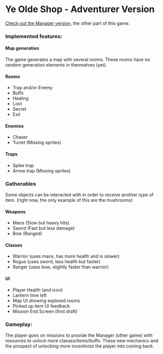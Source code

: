 # Ye Olde Shop - Adventurer Version

[Check out the Manager version](https://github.com/pgpais/Ye-Olde-Shop--Parent-), the other part of this game.

### Implemented features:

#### Map generation

The game generates a map with several rooms. These rooms have no random generation elements in themselves (yet).

#### Rooms

- Trap and/or Enemy
- Buffs
- Healing
- Loot
- Secret
- Exit

#### Enemies

- Chaser
- Turret (Missing sprites)

#### Traps

- Spike trap
- Arrow trap (Missing sprites)

### Gatherables

Some objects can be interacted with in order to receive another type of item. (right now, the only example of this are the mushrooms)

#### Weapons

- Mace (Slow but heavy hits)
- Sword (Fast but less damage)
- Bow (Ranged)

#### Classes

- Warrior (uses mace, has more health and is slower)
- Rogue (uses sword, less health but faster)
- Ranger (uses bow, slightly faster than warrior)

#### UI

- Player Health (and icon)
- Lantern time left
- Map UI showing explored rooms
- Picked up item UI feedback
- Mission End Screen (first draft)

### Gameplay:

The player goes on missions to provide the Manager (other game) with resources to unlock more classes/items/buffs. These new mechanics and the prospect of unlocking more incentivize the player into coming back.
